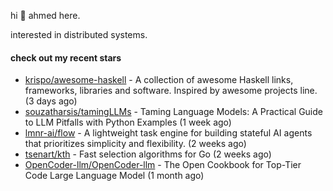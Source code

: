 hi 👋 ahmed here.

interested in distributed systems.

#### check out my recent stars

- [krispo/awesome-haskell](https://github.com/krispo/awesome-haskell) - A collection of awesome Haskell links, frameworks, libraries and software. Inspired by awesome projects line. (3 days ago)
- [souzatharsis/tamingLLMs](https://github.com/souzatharsis/tamingLLMs) - Taming Language Models: A Practical Guide to LLM Pitfalls with Python Examples (1 week ago)
- [lmnr-ai/flow](https://github.com/lmnr-ai/flow) - A lightweight task engine for building stateful AI agents that prioritizes simplicity and flexibility. (2 weeks ago)
- [tsenart/kth](https://github.com/tsenart/kth) - Fast selection algorithms for Go (2 weeks ago)
- [OpenCoder-llm/OpenCoder-llm](https://github.com/OpenCoder-llm/OpenCoder-llm) - The Open Cookbook for Top-Tier Code Large Language Model (1 month ago)


